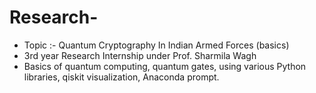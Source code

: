 # Research-
- Topic :- Quantum Cryptography In Indian Armed Forces (basics)
- 3rd year Research Internship under Prof. Sharmila Wagh 
- Basics of quantum computing, quantum gates, using various Python libraries, qiskit visualization, Anaconda prompt.
